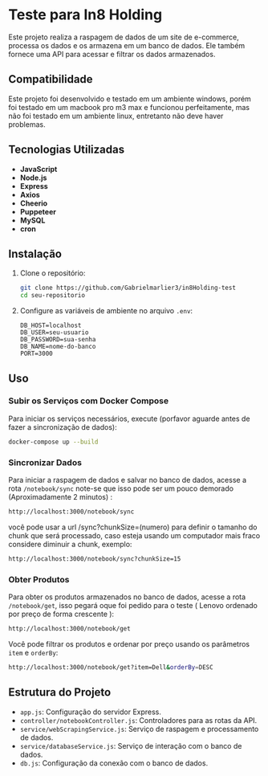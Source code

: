 # Teste para In8 Holding

Este projeto realiza a raspagem de dados de um site de e-commerce, processa os dados e os armazena em um banco de dados. Ele também fornece uma API para acessar e filtrar os dados armazenados.

## Compatibilidade

Este projeto foi desenvolvido e testado em um ambiente windows, porém foi testado em um macbook pro m3 max e funcionou perfeitamente, mas não foi testado em um ambiente linux, entretanto não deve haver problemas.

## Tecnologias Utilizadas

- **JavaScript**
- **Node.js**
- **Express**
- **Axios**
- **Cheerio**
- **Puppeteer**
- **MySQL**
- **cron**

## Instalação

1. Clone o repositório:
    ```bash
    git clone https://github.com/Gabrielmarlier3/in8Holding-test
    cd seu-repositorio
    ```
   
2. Configure as variáveis de ambiente no arquivo `.env`:
    ```plaintext
    DB_HOST=localhost
    DB_USER=seu-usuario
    DB_PASSWORD=sua-senha
    DB_NAME=nome-do-banco
    PORT=3000
    ```
## Uso

### Subir os Serviços com Docker Compose

Para iniciar os serviços necessários, execute (porfavor aguarde antes de fazer a sincronização de dados):
```bash
docker-compose up --build
```

### Sincronizar Dados

Para iniciar a raspagem de dados e salvar no banco de dados, acesse a rota `/notebook/sync` note-se que isso pode ser um pouco demorado (Aproximadamente 2 minutos) :
```bash
http://localhost:3000/notebook/sync
```

você pode usar a url /sync?chunkSize=(numero) para definir o tamanho do chunk que será processado, caso esteja usando um computador mais fraco considere diminuir a chunk, exemplo:
```bash
http://localhost:3000/notebook/sync?chunkSize=15
```

### Obter Produtos

Para obter os produtos armazenados no banco de dados, acesse a rota `/notebook/get`, isso pegará oque foi pedido para o teste ( Lenovo ordenado por preço de forma crescente ):
```bash
http://localhost:3000/notebook/get
```

Você pode filtrar os produtos e ordenar por preço usando os parâmetros `item` e `orderBy`:
```bash
http://localhost:3000/notebook/get?item=Dell&orderBy=DESC
```

## Estrutura do Projeto

- `app.js`: Configuração do servidor Express.
- `controller/notebookController.js`: Controladores para as rotas da API.
- `service/webScrapingService.js`: Serviço de raspagem e processamento de dados.
- `service/databaseService.js`: Serviço de interação com o banco de dados.
- `db.js`: Configuração da conexão com o banco de dados.

